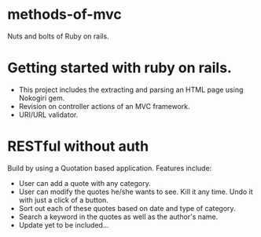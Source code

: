 # methods-of-mvc
Nuts and bolts of Ruby on rails.

# Getting started with ruby on rails.

  - This project includes the extracting and parsing an HTML page using Nokogiri gem.
  - Revision on controller actions of an MVC framework.
  - URI/URL validator.
  
 
# RESTful without auth

Build by using a Quotation based application. Features include:
  - User can add a quote with any category.
  - User can modify the quotes he/she wants to see. Kill it any time. Undo it with just a click of a button.
  - Sort out each of these quotes based on date and type of category.
  - Search a keyword in the quotes as well as the author's name.
  - Update yet to be included...
